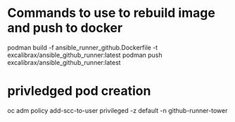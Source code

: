 # Commands to use to rebuild image and push to docker
podman build -f ansible_runner_github.Dockerfile -t excalibrax/ansible_github_runner:latest
podman push excalibrax/ansible_github_runner:latest

# privledged pod creation
oc adm policy add-scc-to-user privileged -z default -n github-runner-tower
